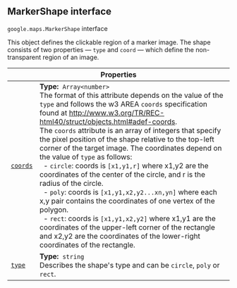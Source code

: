 
<devsite-heading text=" MarkerShape interface" for="MarkerShape" level="h2" link="" toc="" back-to-top=""><h2 id="MarkerShape" is-upgraded="">MarkerShape interface </h2></devsite-heading>
<p>
<code translate="no" dir="ltr"><span itemprop="path">google.maps</span>.<span itemprop="name">MarkerShape</span></code>
interface
</p>
<p>This object defines the clickable region of a marker image. The shape consists of two properties — <code translate="no" dir="ltr">type</code> and <code translate="no" dir="ltr">coord</code> — which define the non-transparent region of an image.</p>
<div class="devsite-table-wrapper"><table class="properties responsive" summary="interface MarkerShape - Properties">
<thead>
<tr><th colspan="2">Properties</th>
</tr></thead>
<tbody>
<tr id="MarkerShape.coords">
<td itemprop="property"><code translate="no" dir="ltr"><a class="secret-link" href="#MarkerShape.coords"><span>coords</span></a></code></td>
<td><div><strong>Type:</strong>&nbsp; <code translate="no" dir="ltr">Array&lt;number&gt;</code></div>
<div class="desc">The format of this attribute depends on the value of the <code translate="no" dir="ltr">type</code> and follows the w3 AREA <code translate="no" dir="ltr">coords</code> specification found at <a href="http://www.w3.org/TR/REC-html40/struct/objects.html#adef-coords"> http://www.w3.org/TR/REC-html40/struct/objects.html#adef-coords</a>. <br>The <code translate="no" dir="ltr">coords</code> attribute is an array of integers that specify the pixel position of the shape relative to the top-left corner of the target image. The coordinates depend on the value of <code translate="no" dir="ltr">type</code> as follows: <br>&nbsp;&nbsp;- <code translate="no" dir="ltr">circle</code>: coords is <code translate="no" dir="ltr">[x1,y1,r]</code> where x1,y2 are the coordinates of the center of the circle, and r is the radius of the circle. <br>&nbsp;&nbsp;- <code translate="no" dir="ltr">poly</code>: coords is <code translate="no" dir="ltr">[x1,y1,x2,y2...xn,yn]</code> where each x,y pair contains the coordinates of one vertex of the polygon. <br>&nbsp;&nbsp;- <code translate="no" dir="ltr">rect</code>: coords is <code translate="no" dir="ltr">[x1,y1,x2,y2]</code> where x1,y1 are the coordinates of the upper-left corner of the rectangle and x2,y2 are the coordinates of the lower-right coordinates of the rectangle.</div></td>
</tr>
<tr id="MarkerShape.type">
<td itemprop="property"><code translate="no" dir="ltr"><a class="secret-link" href="#MarkerShape.type"><span>type</span></a></code></td>
<td><div><strong>Type:</strong>&nbsp; <code translate="no" dir="ltr">string</code></div>
<div class="desc">Describes the shape's type and can be <code translate="no" dir="ltr">circle</code>, <code translate="no" dir="ltr">poly</code> or <code translate="no" dir="ltr">rect</code>.</div></td>
</tr>
</tbody>
</table></div>
<script src="replace_links.js"></script>
